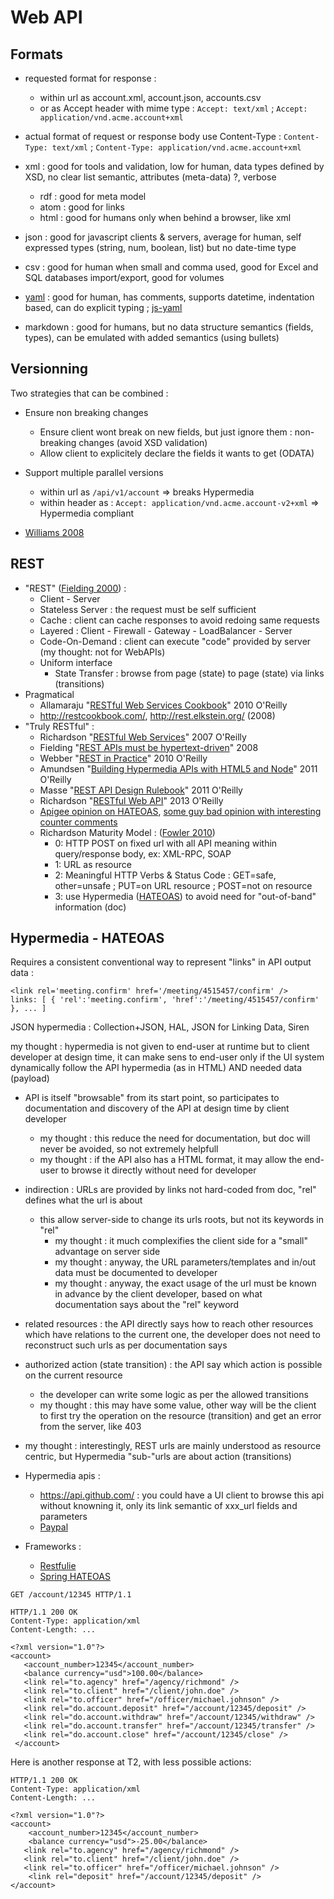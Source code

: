 # Web API

## Formats

* requested format for response :
  * within url as account.xml, account.json, accounts.csv
  * or as Accept header with mime type : `Accept: text/xml` ; `Accept: application/vnd.acme.account+xml`
* actual format of request or response body use Content-Type : `Content-Type: text/xml` ; `Content-Type: application/vnd.acme.account+xml`

* xml : good for tools and validation, low for human, data types defined by XSD, no clear list semantic, attributes (meta-data) ?, verbose
  * rdf : good for meta model
  * atom : good for links
  * html : good for humans only when behind a browser, like xml
* json : good for javascript clients &amp; servers, average for human, self expressed types (string, num, boolean, list) but no date-time type
* csv : good for human when small and comma used, good for Excel and SQL databases import/export, good for volumes
* [yaml](http://www.yaml.org/) : good for human, has comments, supports datetime, indentation based, can do explicit typing ; [js-yaml](https://github.com/nodeca/js-yaml)
* markdown : good for humans, but no data structure semantics (fields, types), can be emulated with added semantics (using bullets)

## Versionning

Two strategies that can be combined :

* Ensure non breaking changes
  * Ensure client wont break on new fields, but just ignore them : non-breaking changes (avoid XSD validation)
  * Allow client to explicitely declare the fields it wants to get (ODATA)
* Support multiple parallel versions
  * within url as `/api/v1/account` => breaks Hypermedia
  * within header as : `Accept: application/vnd.acme.account-v2+xml` => Hypermedia compliant

* [Williams 2008](http://barelyenough.org/blog/2008/05/versioning-rest-web-services/)

## REST

* "REST" ([Fielding 2000](http://www.ics.uci.edu/~fielding/pubs/dissertation/rest_arch_style.htm)) : 
  * Client - Server
  * Stateless Server : the request must be self sufficient
  * Cache : client can cache responses to avoid redoing same requests
  * Layered : Client - Firewall - Gateway - LoadBalancer - Server
  * Code-On-Demand : client can execute "code" provided by server (my thought: not for WebAPIs)
  * Uniform interface
    * State Transfer : browse from page (state) to page (state) via links (transitions)
* Pragmatical
  * Allamaraju "[RESTful Web Services Cookbook](http://shop.oreilly.com/product/9780596801694.do)" 2010 O'Reilly
  * http://restcookbook.com/, http://rest.elkstein.org/ (2008)
* "Truly RESTful" : 
  * Richardson "[RESTful Web Services](http://shop.oreilly.com/product/9780596529260.do)" 2007 O'Reilly
  * Fielding "[REST APIs must be hypertext-driven](http://roy.gbiv.com/untangled/2008/rest-apis-must-be-hypertext-driven)" 2008
  * Webber "[REST in Practice](http://shop.oreilly.com/product/9780596805838.do)" 2010 O'Reilly
  * Amundsen "[Building Hypermedia APIs with HTML5 and Node](http://shop.oreilly.com/product/0636920020530.do)" 2011 O'Reilly
  * Masse "[REST API Design Rulebook](http://shop.oreilly.com/product/0636920021575.do)" 2011 O'Reilly
  * Richardson "[RESTful Web API](http://shop.oreilly.com/product/0636920028468.do)" 2013 O'Reilly
  * [Apigee opinion on HATEOAS](http://fr.slideshare.net/apigee/hateoas-101-opinionated-introduction-to-a-rest-api-style), [some guy bad opinion with interesting counter comments](http://www.jeffknupp.com/blog/2014/06/03/why-i-hate-hateoas/)
  * Richardson Maturity Model : ([Fowler 2010](http://martinfowler.com/articles/richardsonMaturityModel.html))
    * 0: HTTP POST on fixed url with all API meaning within query/response body, ex: XML-RPC, SOAP
    * 1: URL as resource 
    * 2: Meaningful HTTP Verbs & Status Code : GET=safe, other=unsafe ; PUT=on URL resource ; POST=not on resource
    * 3: use Hypermedia ([HATEOAS](http://en.wikipedia.org/wiki/HATEOAS)) to avoid need for "out-of-band" information (doc)

## Hypermedia - HATEOAS 

Requires a consistent conventional way to represent "links" in API output data :
```
<link rel='meeting.confirm' href='/meeting/4515457/confirm' />
links: [ { 'rel':'meeting.confirm', 'href':'/meeting/4515457/confirm' }, ... ]
```

JSON hypermedia : Collection+JSON, HAL, JSON for Linking Data, Siren

my thought : hypermedia is not given to end-user at runtime but to client developer at design time, it can make sens to end-user only if the UI system dynamically follow the API hypermedia (as in HTML) AND needed data (payload)

* API is itself "browsable" from its start point, so participates to documentation and discovery of the API at design time by client developer
  * my thought : this reduce the need for documentation, but doc will never be avoided, so not extremely helpfull
  * my thought : if the API also has a HTML format, it may allow the end-user to browse it directly without need for developer
* indirection : URLs are provided by links not hard-coded from doc, "rel" defines what the url is about
  * this allow server-side to change its urls roots, but not its keywords in "rel"
    * my thought : it much complexifies the client side for a "small" advantage on server side
    * my thought : anyway, the URL parameters/templates and in/out data must be documented to developer
    * my thought : anyway, the exact usage of the url must be known in advance by the client developer, based on what documentation says about the "rel" keyword
* related resources : the API directly says how to reach other resources which have relations to the current one, the developer does not need to reconstruct such urls as per documentation says
* authorized action (state transition) : the API say which action is possible on the current resource
  * the developer can write some logic as per the allowed transitions
  * my thought : this may have some value, other way will be the client to first try the operation on the resource (transition) and get an error from the server, like 403
*  my thought : interestingly, REST urls are mainly understood as resource centric, but Hypermedia "sub-"urls are about action (transitions)

* Hypermedia apis : 
  * https://api.github.com/ : you could have a UI client to browse this api without knowning it, only its link semantic of xxx_url fields and parameters
  * [Paypal](https://developer.paypal.com/docs/integration/direct/paypal-rest-payment-hateoas-links/)

* Frameworks :
  * [Restfulie](http://restfulie.caelum.com.br/)
  * [Spring HATEOAS](http://spring.io/understanding/HATEOAS)

```
GET /account/12345 HTTP/1.1

HTTP/1.1 200 OK
Content-Type: application/xml
Content-Length: ...

<?xml version="1.0"?>
<account>
   <account_number>12345</account_number>
   <balance currency="usd">100.00</balance>
   <link rel="to.agency" href="/agency/richmond" />
   <link rel="to.client" href="/client/john.doe" />
   <link rel="to.officer" href="/officer/michael.johnson" />
   <link rel="do.account.deposit" href="/account/12345/deposit" />
   <link rel="do.account.withdraw" href="/account/12345/withdraw" /> 
   <link rel="do.account.transfer" href="/account/12345/transfer" />
   <link rel="do.account.close" href="/account/12345/close" />
 </account>
```

Here is another response at T2, with less possible actions:

```
HTTP/1.1 200 OK
Content-Type: application/xml
Content-Length: ...

<?xml version="1.0"?>
<account>
    <account_number>12345</account_number>
    <balance currency="usd">-25.00</balance>
   <link rel="to.agency" href="/agency/richmond" />
   <link rel="to.client" href="/client/john.doe" />
   <link rel="to.officer" href="/officer/michael.johnson" />
    <link rel="deposit" href="/account/12345/deposit" />
</account>
```
